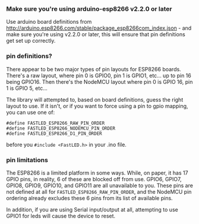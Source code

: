 ### Make sure you're using arduino-esp8266 v2.2.0 or later

Use arduino board definitions from http://arduino.esp8266.com/stable/package_esp8266com_index.json - and make sure you're using v2.2.0 or later, this will ensure that pin definitions get set up correctly.

### pin definitions?

There appear to be two major types of pin layouts for ESP8266 boards.  There's a raw layout, where pin 0 is GPIO0, pin 1 is GPIO1, etc... up to pin 16 being GPIO16.  Then there's the NodeMCU layout where pin 0 is GPIO 16, pin 1 is GPIO 5, etc... 

The library will attempted to, based on board definitions, guess the right layout to use.  If it isn't, or if you want to force using a pin to gpio mapping, you can use one of:

```
#define FASTLED_ESP8266_RAW_PIN_ORDER
#define FASTLED_ESP8266_NODEMCU_PIN_ORDER
#define FASTLED_ESP8266_D1_PIN_ORDER
```

before you `#include <FastLED.h>` in your .ino file.

### pin limitations

The ESP8266 is a limited platform in some ways.  While, on paper, it has 17 GPIO pins, in reality, 6 of these are blocked off from use.  GPIO6, GPIO7, GPIO8, GPIO9, GPIO10, and GPIO11 are all unavailable to you.  These pins are not defined at all for `FASTLED_ESP8266_RAW_PIN_ORDER`, and the NodeMCU pin ordering already excludes these 6 pins from its list of available pins.

In addition, if you are using Serial input/output at all, attempting to use GPIO1 for leds will cause the device to reset.  